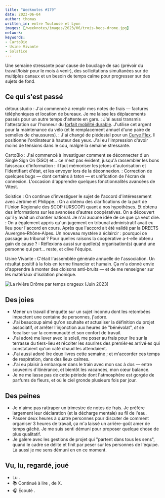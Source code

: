 ```yaml
---
title: "Weeknotes #179"
date: 2023-06-04
author: thomas
written_in: entre Toulouse et Lyon
images: [/weeknotes/images/2023/06/trois-becs-drome.jpg]
network:
keywords:
- CartoBio
- Usine Vivante
- Solstice
---
```


Une semaine stressante pour cause de bouclage de sac (prévoir du travail/loisir pour le mois à venir), des sollicitations simultanées sur de multiples canaux et un besoin de temps calme pour progresser sur des sujets de fond.

<!--more-->

## Ce qui s'est passé

détour.studio
: J'ai commencé à remplir mes notes de frais — factures téléphoniques et location de bureaux. Je me laisse les déplacements passés pour un autre temps d'attente en gare.
: J'ai aussi transmis l'attestation sur l'honneur du [forfait mobilité durable](https://www.francemobilites.fr/actualites/forfait-mobilites-durables-cree-la-lom-entre-en-vigueur-et-voit-une-revalorisation). J'utilise cet argent pour la maintenance du vélo (et le remplacement annuel d'une paire de semelles de chaussures).
: J'ai changé de piédestal pour un [Curve Flex](https://twelvesouth.eu/products/curve-flex-for-macbook). Il positionne l'ordinateur à hauteur des yeux. J'ai eu l'impression d'avoir moins de tensions dans le cou, malgré la semaine stressante.

CartoBio
: J'ai commencé à investiguer comment se déconnecter d'un Single Sign On (SSO) et… ce n'est pas évident, jusqu'à rassembler les bons faisseaux d'information : il faut mémoriser les jetons d'autorisation et l'identifiant d'état, et les envoyer lors de la déconnexion.
: Correction de quelques bugs — dont certains à taton — et unification de l'écran de connexion. L'occasion d'apprendre quelques fonctionnalités avancées de Vitest.

Solstice
: On continue d'investiguer le sujet de l'accord d'intéressement avec Jérôme et Philippe.
: On a obtenu des clarifications de la part de l'Union Régionale des SCOP (URSCOP) quant à nos hypothèses. Et obtenu des informations sur les avancées d'autres coopératives. On a découvert qu'il y avait un chantier national. Je n'ai aucune idée de ce que ça veut dire.
: On a également appris qu'un jugement en tribunal administratif avait eu lieu pour l'accord en cours. Après que l'accord ait été validé par la DREETS Auvergne-Rhône-Alpes. Un nouveau mystère à éclaircir : pourquoi ce passage au tribunal ? Pour quelles raisons la coopérative a-t-elle obtenu gain de cause ?
: Réflexions aussi sur quelle(s) organisation(s) quand une personne qui part… reste, et clive l'équipe.

Usine Vivante
: C'était l'assemblée générale annuelle de l'association. Un résultat positif à la fois en terme financier et humain. Ça m'a donné envie d'apprendre à monter des cloisons anti-bruits — et de me renseigner sur les matériaux d'isolation phonique.

![](/weeknotes/images/2023/06/trois-becs-drome.jpg "La rivière Drôme par temps orageux (Juin 2023)")


## Des joies

- Mener un travail d'enquête sur un sujet inconnu dont les retombées impactent une centaine de personnes, j'adore.
- J'ai beaucoup aimé qu'on souhaite _et_ actualiser la définition du projet associatif, _et_ arrêter l'injonction aux heures de "bénévolat", _et_ se focaliser sur la communauté et son confort de travail.
- J'ai adoré me lever avec le soleil, me poser au frais pour lire sur la terrasse du tiers-lieu et récolter les sourires des premièr·es arrivé·es qui constataient qu'un café chaud les attendaient.
- J'ai aussi adoré lire deux livres cette semaine ; et m'accorder ces temps de respiration, dans des lieux calmes.
- J'ai eu plaisir à embarquer dans le train avec mon sac à dos — entre souvenirs d'itinérance, et bientôt les vacances, mon cœur balance.
- Je ne me lasse pas de cette période dont l'atmosphère est gorgée de parfums de fleurs, et où le ciel gronde plusieurs fois par jour.

## Des peines

- Je n'aime pas rattraper un trimestre de notes de frais. Je préfère largement leur déclaration (et la décharge mentale) au fil de l'eau.
- Passer deux heures à quatre personnes pour discuter de comment organiser 3 heures de travail, ça m'a laissé un arrière-goût amer de temps gâché. Je me suis senti démuni pour proposer quelque chose de plus qualitatif.
- Je galère avec les gestions de projet qui "partent dans tous les sens", quand le cadre se délite et finit par peser sur les personnes de l'équipe. Là aussi je me sens démuni en en ce moment.

## Vu, lu, regardé, joué

- Lu []().
- 📚 Continué à lire [](), de X.
- 🎧 Écouté []().
